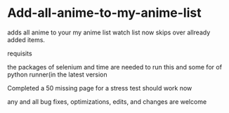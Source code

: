 # Add-all-anime-to-my-anime-list
adds all anime to your my anime list watch list now skips over allready added items.

requisits

the packages of selenium and time are needed to run this and some for of python runner(in the latest version

Completed a 50 missing page for a stress test should work now

any and all bug fixes, optimizations, edits, and changes are welcome

